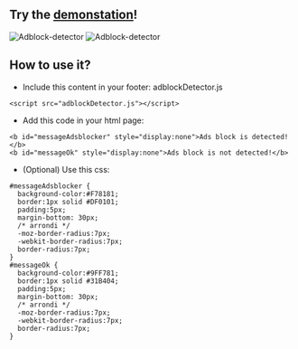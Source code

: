 ## Try the [demonstation](https://atmoner.github.io/Adblock-detector/)!

![Adblock-detector](https://i.imgur.com/9iLhSGe.png)
![Adblock-detector](https://i.imgur.com/dVcBcPL.png)

## How to use it?  

* Include this content in your footer: adblockDetector.js
```
<script src="adblockDetector.js"></script>
```
* Add this code in your html page:
```
<b id="messageAdsblocker" style="display:none">Ads block is detected!</b>
<b id="messageOk" style="display:none">Ads block is not detected!</b>
```
* (Optional) Use this css:
```
#messageAdsblocker {
  background-color:#F78181;
  border:1px solid #DF0101;
  padding:5px;
  margin-bottom: 30px; 
  /* arrondi */
  -moz-border-radius:7px;
  -webkit-border-radius:7px;
  border-radius:7px;
}
#messageOk {
  background-color:#9FF781;
  border:1px solid #31B404;
  padding:5px;
  margin-bottom: 30px; 
  /* arrondi */
  -moz-border-radius:7px;
  -webkit-border-radius:7px;
  border-radius:7px;
}
```
